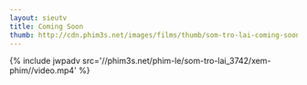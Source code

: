 ```yaml
---
layout: sieutv
title: Coming Soon
thumb: http://cdn.phim3s.net/images/films/thumb/som-tro-lai-coming-soon-2008.jpg
---
```

{% include jwpadv src='//phim3s.net/phim-le/som-tro-lai_3742/xem-phim//video.mp4' %}